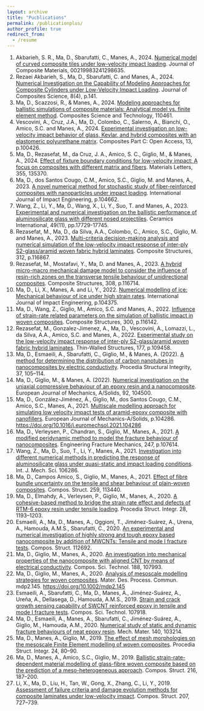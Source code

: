 ```yaml
---
layout: archive
title: "Pucblications"
permalink: /publicationplus/
author_profile: true
redirect_from:
  - /resume
---
```


1. Akbarieh, S. R., Ma, D., Sbarufatti, C., Manes, A., 2024. [Numerical model of curved composite tiles under low-velocity impact loading](https://journals.sagepub.com/doi/full/10.1177/00219983241298635). Journal of Composite Materials, 00219983241298635.
2. Rezaei Akbarieh, S., Ma, D., Sbarufatti, C. and Manes, A., 2024. [Numerical Investigation on the Capability of Modeling Approaches for Composite Cylinders under Low-Velocity Impact Loading](https://www.mdpi.com/2504-477X/8/4/141). Journal of Composites Science, 8(4), p.141.
3. Ma, D., Scazzosi, R., & Manes, A., 2024. [Modeling approaches for ballistic simulations of composite materials: Analytical model vs. finite element method](https://doi.org/10.1016/j.compscitech.2024.110461). Composites Science and Technology, 110461.
4. Vescovini, A., Cruz, J.A., Ma, D., Colombo, C., Salerno, A., Bianchi, O., Amico, S.C. and Manes, A., 2024. [Experimental investigation on low-velocity impact behavior of glass, Kevlar, and hybrid composites with an elastomeric polyurethane matrix](https://www.sciencedirect.com/science/article/pii/S2666682023000828). Composites Part C: Open Access, 13, p.100426.
5. Ma, D., Rezasefat, M., da Cruz, J. A., Amico, S. C., Giglio, M., & Manes, A., 2024. [Effect of fixture boundary conditions for low-velocity impact: A focus on composites with different matrix and fibers](https://www.sciencedirect.com/science/article/pii/S0167577X23015550). Materials Letters, 355, 135370.
6. Ma, D., dos Santos Cougo, C.M., Amico, S.C., Giglio, M. and Manes, A., 2023. [A novel numerical method for stochastic study of fiber-reinforced composites with nanoparticles under impact loading](https://www.sciencedirect.com/science/article/pii/S0734743X23001732). International Journal of Impact Engineering, p.104662.
7. Wang, Z., Li, Y., Ma, D., Wang, X., Li, Y., Suo, T. and Manes, A., 2023. [Experimental and numerical investigation on the ballistic performance of aluminosilicate glass with different nosed projectiles](https://www.sciencedirect.com/science/article/pii/S0272884223004145). Ceramics International, 49(11), pp.17729-17745.
8. Rezasefat, M., Ma, D., da Silva, A.A., Colombo, C., Amico, S.C., Giglio, M. and Manes, A., 2023. [Multi-criteria decision-making analysis and numerical simulation of the low-velocity impact response of inter-ply S2-glass/aramid woven fabric hybrid laminates](https://www.sciencedirect.com/science/article/pii/S0263822323002118). Composite Structures, 312, p.116867.
9. Rezasefat, M., Mostafavi, Y., Ma, D. and Manes, A., 2023. [A hybrid micro-macro mechanical damage model to consider the influence of resin-rich zones on the transverse tensile behaviour of unidirectional composites](https://www.sciencedirect.com/science/article/pii/S0263822323000582). Composite Structures, 308, p.116714.
10. Ma, D., Li, X., Manes, A. and Li, Y., 2022. [Numerical modelling of ice: Mechanical behaviour of ice under high strain rates](https://www.sciencedirect.com/science/article/pii/S0734743X22002160). International Journal of Impact Engineering, p.104375.
11. Ma, D., Wang, Z., Giglio, M., Amico, S.C. and Manes, A., 2022. [Influence of strain-rate related parameters on the simulation of ballistic impact in woven composites](https://www.sciencedirect.com/science/article/pii/S0263822322008765). Composite Structures, 300, p.116142.
12. Rezasefat, M., Gonzalez-Jimenez, A., Ma, D., Vescovini, A., Lomazzi, L., da Silva, A.A., Amico, S.C. and Manes, A., 2022. [Experimental study on the low-velocity impact response of inter-ply S2-glass/aramid woven fabric hybrid laminates](https://www.sciencedirect.com/science/article/pii/S0263823122003111). Thin-Walled Structures, 177, p.109458.
13. Ma, D., Esmaeili, A., Sbarufatti, C., Giglio, M., & Manes, A. (2022). [A method for determining the distribution of carbon nanotubes in nanocomposites by electric conductivity](https://www.sciencedirect.com/science/article/pii/S2452321622000737). Procedia Structural Integrity, 37, 105–114. 
14. Ma, D., Giglio, M., & Manes, A. (2022). [Numerical investigation on the uniaxial compressive behaviour of an epoxy resin and a nanocomposite](https://www.sciencedirect.com/science/article/pii/S0997753821002424). European Journal of Mechanics, A/Solids, 92, 104500. 
15. Ma, D., González-Jiménez, Á., Giglio, M., dos Santos Cougo, C.M., Amico, S.C., Manes, A., 2021. [Multiscale modelling approach for simulating low velocity impact tests of aramid-epoxy composite with nanofillers](https://www.sciencedirect.com/science/article/pii/S099775382100067X). European Journal of Mechanics-A/Solids, p.104286. https://doi.org/10.1016/j.euromechsol.2021.104286
16. Ma, D., Verleysen, P., Chandran, S., Giglio, M., Manes, A., 2021. [A modified peridynamic method to model the fracture behaviour of nanocomposites](https://www.sciencedirect.com/science/article/pii/S0013794421000825). Engineering Fracture Mechanics, 247, p.107614.
17. Wang, Z., Ma, D., Suo, T., Li, Y., Manes, A., 2021. [Investigation into different numerical methods in predicting the response of aluminosilicate glass under quasi-static and impact loading conditions](https://www.sciencedirect.com/science/article/pii/S0020740321000217). Int. J. Mech. Sci. 106286. 
18. Ma, D., Campos Amico, S., Giglio, M., Manes, A., 2021. [Effect of fibre bundle uncertainty on the tensile and shear behaviour of plain-woven composites](https://www.sciencedirect.com/science/article/pii/S0263822320333699). Compos. Struct. 259, 113440.
19. Ma, D., Elmahdy, A., Verleysen, P., Giglio, M., Manes, A., 2020. [A cohesive-based method to bridge the strain rate effect and defects of RTM-6 epoxy resin under tensile loading](https://www.sciencedirect.com/science/article/pii/S2452321620307642). Procedia Struct. Integr. 28, 1193–1203.
20. Esmaeili, A., Ma, D., Manes, A., Oggioni, T., Jiménez-Suárez, A., Urena, A., Hamouda, A.M.S., Sbarufatti, C., 2020. [An experimental and numerical investigation of highly strong and tough epoxy based nanocomposite by addition of MWCNTs: Tensile and mode I fracture tests](https://www.sciencedirect.com/science/article/pii/S0263822320326180). Compos. Struct. 112692.
21. Ma, D., Giglio, M., Manes, A., 2020. [An investigation into mechanical properties of the nanocomposite with aligned CNT by means of electrical conductivity](https://www.sciencedirect.com/science/article/pii/S0266353819317981). Compos. Sci. Technol. 188, 107993.
22. Ma, D., Giglio, M., Manes, A., 2020. [Analysis of mesoscale modelling strategies for woven composites](https://onlinelibrary.wiley.com/doi/full/10.1002/mdp2.145). Mater. Des. Process. Commun. mdp2.145. https://doi.org/10.1002/mdp2.145
23. Esmaeili, A., Sbarufatti, C., Ma, D., Manes, A., Jiménez-Suárez, A., Ureña, A., Dellasega, D., Hamouda, A.M.S., 2019. [Strain and crack growth sensing capability of SWCNT reinforced epoxy in tensile and mode I fracture tests](https://www.sciencedirect.com/science/article/pii/S0266353819322158). Compos. Sci. Technol. 107918.
24. Ma, D., Esmaeili, A., Manes, A., Sbarufatti, C., Jiménez-Suárez, A., Giglio, M., Hamouda, A.M., 2020. [Numerical study of static and dynamic fracture behaviours of neat epoxy resin](https://www.sciencedirect.com/science/article/pii/S0167663619306477). Mech. Mater. 140, 103214.
25. Ma, D., Manes, A., Giglio, M., 2019. [The effect of mesh morphologies on the mesoscale Finite Element modelling of woven composites](https://www.sciencedirect.com/science/article/pii/S2452321620302304). Procedia Struct. Integr. 24, 80–90.
26. Ma, D., Manes, A., Amico, S.C., Giglio, M., 2019. [Ballistic strain-rate-dependent material modelling of glass-fibre woven composite based on the prediction of a meso-heterogeneous approach](https://www.sciencedirect.com/science/article/pii/S0263822318337061). Compos. Struct. 216, 187–200.
27. Li, X., Ma, D., Liu, H., Tan, W., Gong, X., Zhang, C., Li, Y., 2019. [Assessment of failure criteria and damage evolution methods for composite laminates under low-velocity impact](https://www.sciencedirect.com/science/article/pii/S0263822318323936). Compos. Struct. 207, 727–739.
